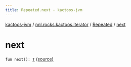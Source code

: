 ```yaml
---
title: Repeated.next - kactoos-jvm
---
```


[kactoos-jvm](../../index.html) / [nnl.rocks.kactoos.iterator](../index.html) / [Repeated](index.html) / [next](./next.html)

# next

`fun next(): `[`T`](index.html#T) [(source)](https://github.com/neonailol/kactoos/blob/master/kactoos-jvm/src/main/kotlin/nnl/rocks/kactoos/iterator/Repeated.kt#L45)